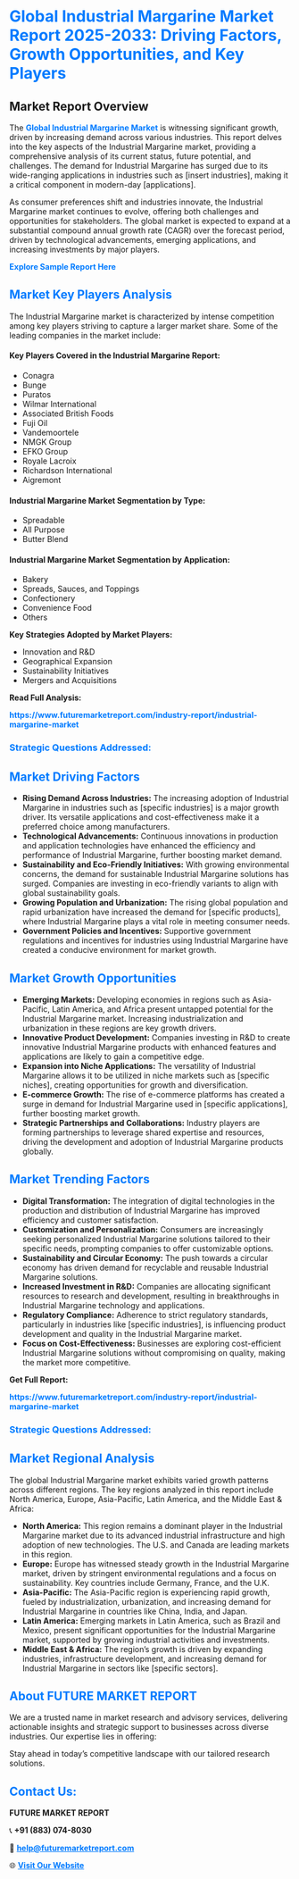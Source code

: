<h1 style="color: #007BFF;">Global Industrial Margarine Market Report 2025-2033: Driving Factors, Growth Opportunities, and Key Players</h1>

<section id="overview">
<h2>Market Report Overview</h2>
<p>The <a href="https://www.futuremarketreport.com/industry-report/industrial-margarine-market" style="color: #007BFF; text-decoration: none;"><strong>Global Industrial Margarine Market</strong></a> is witnessing significant growth, driven by increasing demand across various industries. This report delves into the key aspects of the Industrial Margarine market, providing a comprehensive analysis of its current status, future potential, and challenges. The demand for Industrial Margarine has surged due to its wide-ranging applications in industries such as [insert industries], making it a critical component in modern-day [applications].</p>
<p>As consumer preferences shift and industries innovate, the Industrial Margarine market continues to evolve, offering both challenges and opportunities for stakeholders. The global market is expected to expand at a substantial compound annual growth rate (CAGR) over the forecast period, driven by technological advancements, emerging applications, and increasing investments by major players.</p>
</section>

<section id="overview">
<p><a href="https://www.futuremarketreport.com/request-sample/reportId=87737" style="color: #007BFF; text-decoration: none;"><strong>Explore Sample Report Here</strong></a></p>
</section>

<section id="key-players">
<h2 style="color: #007BFF;">Market Key Players Analysis</h2>
<p>The Industrial Margarine market is characterized by intense competition among key players striving to capture a larger market share. Some of the leading companies in the market include:</p>
<h4>Key Players Covered in the Industrial Margarine Report:</h4>
<ul><li>Conagra</li><li>Bunge</li><li>Puratos</li><li>Wilmar International</li><li>Associated British Foods</li><li>Fuji Oil</li><li>Vandemoortele</li><li>NMGK Group</li><li>EFKO Group</li><li>Royale Lacroix</li><li>Richardson International</li><li>Aigremont</li></ul>
<h4>Industrial Margarine Market Segmentation by Type:</h4>
<ul><li>Spreadable</li><li>All Purpose</li><li>Butter Blend</li></ul>

<h4>Industrial Margarine Market Segmentation by Application:</h4>
<ul><li>Bakery</li><li>Spreads, Sauces, and Toppings</li><li>Confectionery</li><li>Convenience Food</li><li>Others</li></ul>
<p><strong>Key Strategies Adopted by Market Players:</strong></p>
<ul>
<li>Innovation and R&D</li>
<li>Geographical Expansion</li>
<li>Sustainability Initiatives</li>
<li>Mergers and Acquisitions</li>
</ul>
</section>

<section>
<p><strong>Read Full Analysis: </strong></p><a href="https://www.futuremarketreport.com/industry-report/industrial-margarine-market" style="color: #007BFF; text-decoration: none;"><strong>https://www.futuremarketreport.com/industry-report/industrial-margarine-market</strong></a>
<h3 style="color: #007BFF;">Strategic Questions Addressed:</h3>
</section>

<section id="driving-factors">
<h2 style="color: #007BFF;">Market Driving Factors</h2>
<ul>
<li><strong>Rising Demand Across Industries:</strong> The increasing adoption of Industrial Margarine in industries such as [specific industries] is a major growth driver. Its versatile applications and cost-effectiveness make it a preferred choice among manufacturers.</li>
<li><strong>Technological Advancements:</strong> Continuous innovations in production and application technologies have enhanced the efficiency and performance of Industrial Margarine, further boosting market demand.</li>
<li><strong>Sustainability and Eco-Friendly Initiatives:</strong> With growing environmental concerns, the demand for sustainable Industrial Margarine solutions has surged. Companies are investing in eco-friendly variants to align with global sustainability goals.</li>
<li><strong>Growing Population and Urbanization:</strong> The rising global population and rapid urbanization have increased the demand for [specific products], where Industrial Margarine plays a vital role in meeting consumer needs.</li>
<li><strong>Government Policies and Incentives:</strong> Supportive government regulations and incentives for industries using Industrial Margarine have created a conducive environment for market growth.</li>
</ul>
</section>

<section id="growth-opportunities">
<h2 style="color: #007BFF;">Market Growth Opportunities</h2>
<ul>
<li><strong>Emerging Markets:</strong> Developing economies in regions such as Asia-Pacific, Latin America, and Africa present untapped potential for the Industrial Margarine market. Increasing industrialization and urbanization in these regions are key growth drivers.</li>
<li><strong>Innovative Product Development:</strong> Companies investing in R&D to create innovative Industrial Margarine products with enhanced features and applications are likely to gain a competitive edge.</li>
<li><strong>Expansion into Niche Applications:</strong> The versatility of Industrial Margarine allows it to be utilized in niche markets such as [specific niches], creating opportunities for growth and diversification.</li>
<li><strong>E-commerce Growth:</strong> The rise of e-commerce platforms has created a surge in demand for Industrial Margarine used in [specific applications], further boosting market growth.</li>
<li><strong>Strategic Partnerships and Collaborations:</strong> Industry players are forming partnerships to leverage shared expertise and resources, driving the development and adoption of Industrial Margarine products globally.</li>
</ul>
</section>

<section id="trending-factors">
<h2 style="color: #007BFF;">Market Trending Factors</h2>
<ul>
<li><strong>Digital Transformation:</strong> The integration of digital technologies in the production and distribution of Industrial Margarine has improved efficiency and customer satisfaction.</li>
<li><strong>Customization and Personalization:</strong> Consumers are increasingly seeking personalized Industrial Margarine solutions tailored to their specific needs, prompting companies to offer customizable options.</li>
<li><strong>Sustainability and Circular Economy:</strong> The push towards a circular economy has driven demand for recyclable and reusable Industrial Margarine solutions.</li>
<li><strong>Increased Investment in R&D:</strong> Companies are allocating significant resources to research and development, resulting in breakthroughs in Industrial Margarine technology and applications.</li>
<li><strong>Regulatory Compliance:</strong> Adherence to strict regulatory standards, particularly in industries like [specific industries], is influencing product development and quality in the Industrial Margarine market.</li>
<li><strong>Focus on Cost-Effectiveness:</strong> Businesses are exploring cost-efficient Industrial Margarine solutions without compromising on quality, making the market more competitive.</li>
</ul>
</section>

<section>
<p><strong>Get Full Report: </strong></p><a href="https://www.futuremarketreport.com/industry-report/industrial-margarine-market" style="color: #007BFF; text-decoration: none;"><strong>https://www.futuremarketreport.com/industry-report/industrial-margarine-market</strong></a>
<h3 style="color: #007BFF;">Strategic Questions Addressed:</h3>
</section>


<section id="regional-analysis">
<h2 style="color: #007BFF;">Market Regional Analysis</h2>
<p>The global Industrial Margarine market exhibits varied growth patterns across different regions. The key regions analyzed in this report include North America, Europe, Asia-Pacific, Latin America, and the Middle East & Africa:</p>
<ul>
<li><strong>North America:</strong> This region remains a dominant player in the Industrial Margarine market due to its advanced industrial infrastructure and high adoption of new technologies. The U.S. and Canada are leading markets in this region.</li>
<li><strong>Europe:</strong> Europe has witnessed steady growth in the Industrial Margarine market, driven by stringent environmental regulations and a focus on sustainability. Key countries include Germany, France, and the U.K.</li>
<li><strong>Asia-Pacific:</strong> The Asia-Pacific region is experiencing rapid growth, fueled by industrialization, urbanization, and increasing demand for Industrial Margarine in countries like China, India, and Japan.</li>
<li><strong>Latin America:</strong> Emerging markets in Latin America, such as Brazil and Mexico, present significant opportunities for the Industrial Margarine market, supported by growing industrial activities and investments.</li>
<li><strong>Middle East & Africa:</strong> The region’s growth is driven by expanding industries, infrastructure development, and increasing demand for Industrial Margarine in sectors like [specific sectors].</li>
</ul>
</section>

<footer>
<h2 style="color: #007BFF;">About FUTURE MARKET REPORT</h2>
<p>We are a trusted name in market research and advisory services, delivering actionable insights and strategic support to businesses across diverse industries. Our expertise lies in offering:</p>

<p>Stay ahead in today’s competitive landscape with our tailored research solutions.</p>

<h2 style="color: #007BFF;">Contact Us:</h2>
<p><strong>FUTURE MARKET REPORT</strong></p>
<p>📞 <strong>+91 (883) 074-8030</strong></p>
<p>📧 <strong><a href="mailto:help@futuremarketreport.com" style="color: #007BFF;">help@futuremarketreport.com</a></strong></p>
<p>🌐 <strong><a href="https://www.futuremarketreport.com/" style="color: #007BFF;">Visit Our Website</a></strong></p>
</footer>